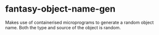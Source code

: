 # fantasy-object-name-gen
Makes use of containerised microprograms to generate a random object name. Both the type and source of the object is random. 
